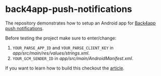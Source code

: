 # back4app-push-notifications

The repository demonstrates how to setup an Android app for [Back4app push notifications](https://www.back4app.com/docs/android/push-notifications/parse-server-push-notifications).

Before testing the project make sure to enter/change:

1. `YOUR_PARSE_APP_ID` and `YOUR_PARSE_CLIENT_KEY` in *app/src/main/res/values/strings.xml*.
2. `YOUR_GCM_SENDER_ID` in *app/src/main/AndroidManifest.xml*.

If you want to learn how to build this checkout the [article](#).
